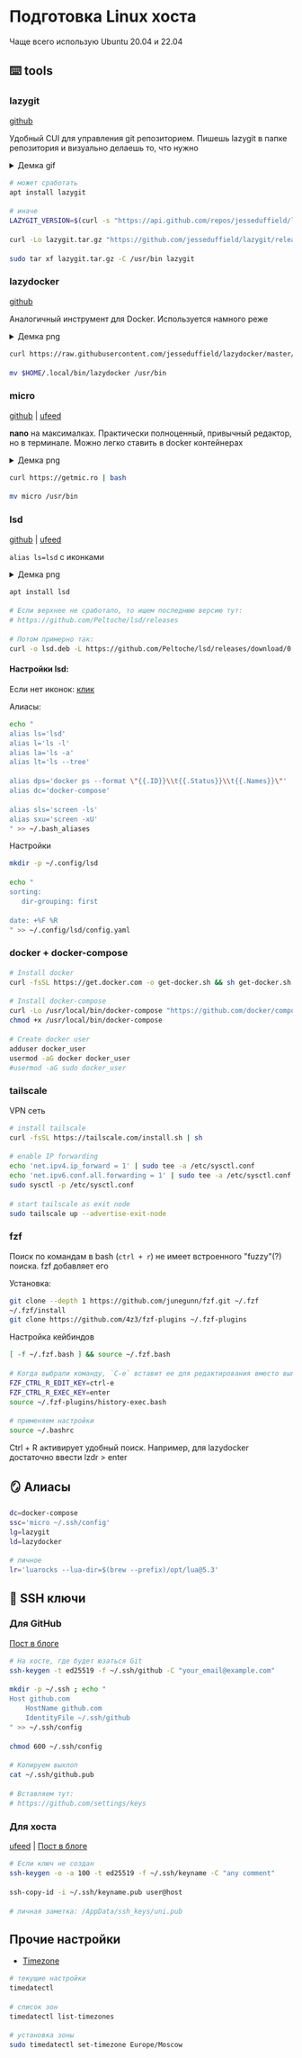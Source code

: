 # Подготовка Linux хоста

Чаще всего использую Ubuntu 20.04 и 22.04

## ⌨️ tools

### lazygit

[github](https://github.com/jesseduffield/lazygit)

Удобный CUI для управления git репозиторием. Пишешь lazygit в папке репозитория и визуально делаешь то, что нужно

<details>
  <summary>Демка gif</summary>

![lazygit cui demo](https://github.com/jesseduffield/lazygit/blob/assets/staging.gif?raw=true)
</details>

```bash
# может сработать
apt install lazygit

# иначе
LAZYGIT_VERSION=$(curl -s "https://api.github.com/repos/jesseduffield/lazygit/releases/latest" | grep -Po '"tag_name": "v\K[0-35.]+')

curl -Lo lazygit.tar.gz "https://github.com/jesseduffield/lazygit/releases/latest/download/lazygit_${LAZYGIT_VERSION}_Linux_x86_64.tar.gz"

sudo tar xf lazygit.tar.gz -C /usr/bin lazygit
```

### lazydocker

[github](https://github.com/jesseduffield/lazydocker)

Аналогичный инструмент для Docker. Используется намного реже

<details>
  <summary>Демка png</summary>

![lazydocker cui demo](https://github.com/jesseduffield/lazydocker/blob/master/docs/resources/demo3.gif?raw=true)
</details>

```bash
curl https://raw.githubusercontent.com/jesseduffield/lazydocker/master/scripts/install_update_linux.sh | bash

mv $HOME/.local/bin/lazydocker /usr/bin
```

### micro

[github](https://github.com/zyedidia/micro#quick-install-script) | [ufeed](https://t.me/uFeed/130)

**nano** на максималках. Практически полноценный, привычный редактор, но в терминале. Можно легко ставить в docker контейнерах

<details>
  <summary>Демка png</summary>

![micro screenshot demo](https://github.com/zyedidia/micro/blob/master/assets/micro-solarized.png?raw=true)
</details>

```bash
curl https://getmic.ro | bash

mv micro /usr/bin
```

### lsd

[github](https://github.com/Peltoche/lsd/releases) | [ufeed](https://t.me/uFeed/133)

`alias ls=lsd` с иконками

<details>
  <summary>Демка png</summary>

![lsd screenshot](https://i.imgur.com/NrftbGx.png)
</details>

```bash
apt install lsd

# Если верхнее не сработало, то ищем последнюю версию тут:
# https://github.com/Peltoche/lsd/releases

# Потом примерно так:
curl -o lsd.deb -L https://github.com/Peltoche/lsd/releases/download/0.23.0/lsd-musl_0.23.0_amd64.deb && dpkg -i lsd.deb && rm lsd.deb
```

#### Настройки lsd:

Если нет иконок: [клик](https://github.com/Peltoche/lsd/issues/199#issuecomment-494218334)

Алиасы:
```bash
echo "
alias ls='lsd'
alias l='ls -l'
alias la='ls -a'
alias lt='ls --tree'

alias dps='docker ps --format \"{{.ID}}\\t{{.Status}}\\t{{.Names}}\"'
alias dc='docker-compose'

alias sls='screen -ls'
alias sxu='screen -xU'
" >> ~/.bash_aliases
```

Настройки
```bash
mkdir -p ~/.config/lsd

echo "
sorting:
   dir-grouping: first

date: +%F %R
" >> ~/.config/lsd/config.yaml
```

### docker + docker-compose

```bash
# Install docker
curl -fsSL https://get.docker.com -o get-docker.sh && sh get-docker.sh

# Install docker-compose
curl -Lo /usr/local/bin/docker-compose "https://github.com/docker/compose/releases/latest/download/docker-compose-linux-x86_64"
chmod +x /usr/local/bin/docker-compose

# Create docker user
adduser docker_user
usermod -aG docker docker_user
#usermod -aG sudo docker_user
```

### tailscale

VPN сеть

```bash
# install tailscale
curl -fsSL https://tailscale.com/install.sh | sh

# enable IP forwarding
echo 'net.ipv4.ip_forward = 1' | sudo tee -a /etc/sysctl.conf
echo 'net.ipv6.conf.all.forwarding = 1' | sudo tee -a /etc/sysctl.conf
sudo sysctl -p /etc/sysctl.conf

# start tailscale as exit node
sudo tailscale up --advertise-exit-node
```

### fzf

Поиск по командам в bash (`ctrl + r`) не имеет встроенного "fuzzy"(?) поиска. fzf добавляет его

Установка:

```bash
git clone --depth 1 https://github.com/junegunn/fzf.git ~/.fzf
~/.fzf/install
git clone https://github.com/4z3/fzf-plugins ~/.fzf-plugins
```

Настройка кейбиндов

```bash
[ -f ~/.fzf.bash ] && source ~/.fzf.bash

# Когда выбрали команду, `C-e` вставит ее для редактирования вместо выполнения
FZF_CTRL_R_EDIT_KEY=ctrl-e
FZF_CTRL_R_EXEC_KEY=enter
source ~/.fzf-plugins/history-exec.bash

# применяем настройки
source ~/.bashrc
```

Ctrl + R активирует удобный поиск. Например, для lazydocker достаточно ввести lzdr > enter

## 🪞 Алиасы

```bash
dc=docker-compose
ssc='micro ~/.ssh/config'
lg=lazygit
ld=lazydocker

# личное
lr='luarocks --lua-dir=$(brew --prefix)/opt/lua@5.3'
```

## 🔑 SSH ключи

### Для GitHub

[Пост в блоге](/git-ssh-setup)

```bash
# На хосте, где будет юзаться Git
ssh-keygen -t ed25519 -f ~/.ssh/github -C "your_email@example.com"

mkdir -p ~/.ssh ; echo "
Host github.com
    HostName github.com
    IdentityFile ~/.ssh/github
" >> ~/.ssh/config

chmod 600 ~/.ssh/config

# Копируем выхлоп
cat ~/.ssh/github.pub

# Вставляем тут:
# https://github.com/settings/keys
```

### Для хоста

[ufeed](https://t.me/uFeed/65) | [Пост в блоге](/ssh-keys)

```bash
# Если ключ не создан
ssh-keygen -o -a 100 -t ed25519 -f ~/.ssh/keyname -C "any comment"

ssh-copy-id -i ~/.ssh/keyname.pub user@host

# личная заметка: /AppData/ssh_keys/uni.pub
```

## Прочие настройки

- [Timezone](https://linuxize.com/post/how-to-set-or-change-timezone-in-linux/)

```bash
# текущие настройки
timedatectl

# список зон
timedatectl list-timezones

# установка зоны
sudo timedatectl set-timezone Europe/Moscow
```
